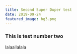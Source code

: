 ```yaml
---
title: Second Super Duper test
date: 2019-09-24
featured_image: bg3.png
---
```


### This is test number two
lalaallalala